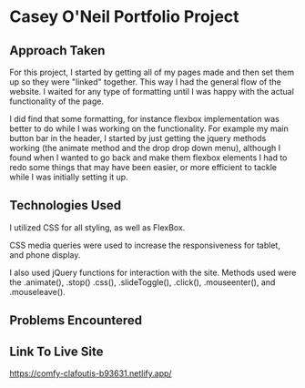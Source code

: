 # Casey O'Neil Portfolio Project


## Approach Taken
For this project, I started by getting all of my pages made and then set them up so they were "linked" together. This way I had the general flow of the website. I waited for any type of formatting until I was happy with the actual functionality of the page.  



I did find that some formatting, for instance flexbox implementation was better to do while I was working on the functionality. For example my main button bar in the header, I started by just getting the jquery methods working (the animate method and the drop drop down menu), although I found when I wanted to go back and make them flexbox elements I had to redo some things that may have been easier, or more efficient to tackle while I was initially setting it up.  



## Technologies Used
I utilized CSS for all styling, as well as FlexBox.  

CSS media queries were used to increase the responsiveness for tablet, and phone display.  

I also used jQuery functions for interaction with the site. Methods used were the .animate(), .stop() .css(), .slideToggle(), .click(), .mouseenter(), and .mouseleave().  


## Problems Encountered  

## Link To Live Site  

https://comfy-clafoutis-b93631.netlify.app/
